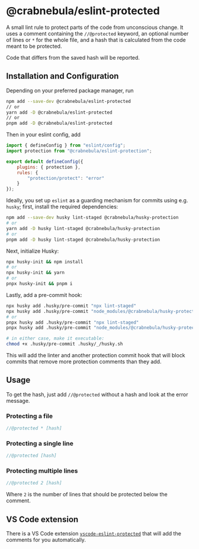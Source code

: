 # @crabnebula/eslint-protected

A small lint rule to protect parts of the code from unconscious change. It uses a comment containing the `//@protected` keyword, an optional number of lines or `*` for the whole file, and a hash that is calculated from the code meant to be protected.

Code that differs from the saved hash will be reported.

## Installation and Configuration

Depending on your preferred package manager, run

```sh
npm add --save-dev @crabnebula/eslint-protected
// or
yarn add -D @crabnebula/eslint-protected
// or
pnpm add -D @crabnebula/eslint-protected
```

Then in your eslint config, add

```js
import { defineConfig } from "eslint/config";
import protection from "@crabnebula/eslint-protection";

export default defineConfig({    
    plugins: { protection },
    rules: {
        "protection/protect": "error"
    }
});
```

Ideally, you set up `eslint` as a guarding mechanism for commits using e.g. `husky`; first, install the required dependencies:

```sh
npm add --save-dev husky lint-staged @crabnebula/husky-protection
# or
yarn add -D husky lint-staged @crabnebula/husky-protection
# or
pnpm add -D husky lint-staged @crabnebula/husky-protection
```

Next, initialize Husky:

```sh
npx husky-init && npm install
# or
npx husky-init && yarn
# or
pnpx husky-init && pnpm i
```

Lastly, add a pre-commit hook:

```sh
npx husky add .husky/pre-commit "npx lint-staged"
npx husky add .husky/pre-commit "node_modules/@crabnebula/husky-protection/index.js"
# or
pnpx husky add .husky/pre-commit "npx lint-staged"
pnpx husky add .husky/pre-commit "node_modules/@crabnebula/husky-protection/index.js"

# in either case, make it executable:
chmod +x .husky/pre-commit .husky/_/husky.sh
```

This will add the linter and another protection commit hook that will block commits that remove more protection comments than they add.

## Usage

To get the hash, just add `//@protected` without a hash and look at the error message.

### Protecting a file

```js
//@protected * [hash]
```

### Protecting a single line

```js
//@protected [hash]
```

### Protecting multiple lines

```js
//@protected 2 [hash]
```

Where `2` is the number of lines that should be protected below the comment.

## VS Code extension

There is a VS Code extension [`vscode-eslint-protected`](https://github.com/crabnebula-dev/vscode-eslint-protected) that will add the comments for you automatically.
